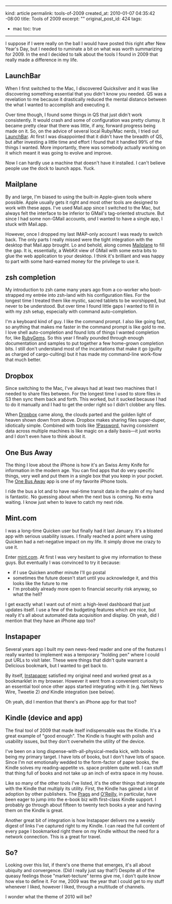 ----- 
kind: article
permalink: tools-of-2009
created_at: 2010-01-07 04:35:42 -08:00
title: Tools of 2009
excerpt: ""
original_post_id: 424
tags: 
- mac
toc: true
-----
I suppose if I were really on the ball I would have posted this right after New Year's Day, but I needed to ruminate a bit on what was worth summarizing for 2009. In the end I decided to talk about the tools I found in 2009 that really made a difference in my life.

## LaunchBar

When I first switched to the Mac, I discovered Quicksilver and it was like discovering something essential that you didn't know you needed. QS was a revelation to me because it drastically reduced the mental distance between the what I wanted to accomplish and executing it.

Over time though, I found some things in QS that just didn't work consistently. It would crash and some of configuration was pretty clumsy. It became pretty clear that there was little, if any, forward progress being made on it. So, on the advice of several local Ruby/Mac nerds, I tried out [LaunchBar](http://www.obdev.at/products/launchbar). At first I was disappointed that it didn't have the breadth of QS, but after investing a little time and effort I found that it handled 99% of the things I wanted. More importantly, there was somebody actually working on it which meant it was going to evolve and improve.

Now I can hardly use a machine that doesn't have it installed. I can't believe people use the dock to launch apps. Yuck.

## Mailplane

By and large, I'm biased to using the built-in Apple-given tools where possible. Apple usually gets it right and most other tools are designed to work with these apps. I've used Mail.app since I switched to the Mac, but always felt the interface to be inferior to GMail's tag-oriented structure. But since I had some non-GMail accounts, _and_ I wanted to have a single app, I stuck with Mail.app.

However, once I dropped my last IMAP-only account I was ready to switch back. The only parts I really missed were the tight integration with the desktop that Mail.app brought. Lo and behold, along comes [Mailplane](http://mailplaneapp.com) to fill the gap. It is, essentially, a WebKit view of GMail with some extra bits to glue the web application to your desktop. I think it's brilliant and was happy to part with some hard-earned money for the privilege to use it.

## zsh completion

My introduction to zsh came many years ago from a co-worker who boot-strapped my entr&eacute;e into zsh-land with his configuration files. For the longest time I treated them like mystic, sacred tablets to be worshipped, but never to be understood. But over time I found little gaps I wanted to fill in with my zsh setup, especially with command auto-completion.

I'm a keyboard kind of guy. I like the command prompt. I also like going fast, so anything that makes me faster in the command prompt is like gold to me. I love shell auto-completion and found lots of things I wanted completion for, like [RubyGems](http://gist.github.com/164465). So this year I finally pounded through enough documentation and samples to put together a few home-grown completion bits. I still don't understand most of the incantations that make it go (guilty as charged of cargo-culting) but it has made my command-line work-flow that much better.

## Dropbox

Since switching to the Mac, I've always had at least two machines that I needed to share files between. For the longest time I used to store files in S3 then sync them back and forth. This worked, but it sucked because I had to do it manually and I had to get the order right so I didn't clobber any files.

When [Dropbox](http://www.dropbox.com) came along, the clouds parted and the golden light of heaven shown down from above. Dropbox makes sharing files super-duper, idiotically simple. Combined with tools like [1Password](http://agilewebsolutions.com/products/1Password), having consistent data across multiple machines is like magic on a daily basis&mdash;it just works and I don't even have to think about it.

## One Bus Away

The thing I love about the iPhone is how it's an Swiss Army Knife for information in the modern age. You can find apps that do very specific things, very well and put them in a single box that you keep in your pocket. The [One Bus Away](http://www.onebusaway.org) app is one of my favorite iPhone tools.

I ride the bus a lot and to have real-time transit data in the palm of my hand is fantastic. No guessing about when the next bus is coming. No extra waiting. I know just when to leave to catch my next ride.

## Mint.com

I was a long-time Quicken user but finally had it last January. It's a bloated app with serious usability issues. I finally reached a point where using Quicken had a net-negative impact on my life. It simply drove me crazy to use it.

Enter [mint.com](http://mint.com). At first I was very hesitant to give my information to these guys. But eventually I was convinced to try it because:
*  if I use Quicken another minute I'll go postal
*  sometimes the future doesn't start until you acknowledge it, and this looks like the future to me
*  I'm probably already more open to financial security risk anyway, so what the hell?


I get exactly what I want out of mint: a high-level dashboard that just updates itself. I use a few of the budgeting features which are nice, but really it's all about automated data acquisition and display. Oh yeah, did I mention that they have an iPhone app too?

## Instapaper

Several years ago I built my own news-feed reader and one of the features I really wanted to implement was a temporary "holding pen" where I could put URLs to visit later. These were things that didn't quite warrant a Delicious bookmark, but I wanted to get back to. 

By itself, [Instapaper](http://instapaper.com) satisfied my original need and worked great as a bookmarklet in my browser. However it went from a convenient curiosity to an essential tool once other apps started integrating with it (e.g. Net News Wire, Tweetie 2) _and_ Kindle integration (see below).

Oh yeah, did I mention that there's an iPhone app for that too?

## Kindle (device and app)

The final tool of 2009 that made itself indispensable was the Kindle. It's a great example of "good enough". The Kindle is fraught with polish and usability issues, but they don't overwhelm the utility of the device. 

I've been on a long dispense-with-all-physical-media kick, with books being my primary target. I have lots of books, but I don't have lots of space. Since I'm not emotionally wedded to the form-factor of paper books, the Kindle solves my reading-appetite vs. space problem quite well. I can stuff that thing full of books and not take up an inch of extra space in my house.

Like so many of the other tools I've listed, it's the other things that integrate with the Kindle that multiply its utility. First, the Kindle has gained a lot of adoption by other publishers. The [Prags](http://pragprog.com) and [O'Reilly](http://oreilly.com), in particular, have been eager to jump into the e-book biz with first-class Kindle support. I probably go through about fifteen to twenty tech books a year and having them on the Kindle is great.

Another great bit of integration is how Instapaper delivers me a weekly digest of links I've captured right to my Kindle. I can read the full content of every page I bookmarked right there on my Kindle without the need for a network connection. This is a great for travel.

## So?

Looking over this list, if there's one theme that emerges, it's all about ubiquity and convergence. (Did I really just say that?) Despite all of the queasy feelings those "market-tecture" terms give me, I don't quite know how else to define it. For me, 2009 was the year that I could get to my stuff whenever I liked, however I liked, through a multitude of channels.

I wonder what the theme of 2010 will be?
